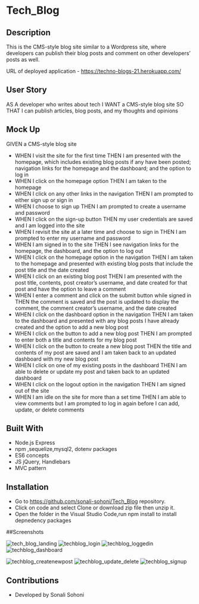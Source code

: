 # Tech_Blog

## Description
This is the CMS-style blog site similar to a Wordpress site, where developers can publish their blog posts and comment on other developers’ posts as well. 

URL of deployed application - https://techno-blogs-21.herokuapp.com/

## User Story
AS A developer who writes about tech
I WANT a CMS-style blog site
SO THAT I can publish articles, blog posts, and my thoughts and opinions

## Mock Up
GIVEN a CMS-style blog site
* WHEN I visit the site for the first time
THEN I am presented with the homepage, which includes existing blog posts if any have been posted; navigation links for the homepage and the dashboard; and the option to log in
* WHEN I click on the homepage option
THEN I am taken to the homepage
* WHEN I click on any other links in the navigation
THEN I am prompted to either sign up or sign in
* WHEN I choose to sign up
THEN I am prompted to create a username and password
* WHEN I click on the sign-up button
THEN my user credentials are saved and I am logged into the site
* WHEN I revisit the site at a later time and choose to sign in
THEN I am prompted to enter my username and password
* WHEN I am signed in to the site
THEN I see navigation links for the homepage, the dashboard, and the option to log out
* WHEN I click on the homepage option in the navigation
THEN I am taken to the homepage and presented with existing blog posts that include the post title and the date created
* WHEN I click on an existing blog post
THEN I am presented with the post title, contents, post creator’s username, and date created for that post and have the option to leave a comment
* WHEN I enter a comment and click on the submit button while signed in
THEN the comment is saved and the post is updated to display the comment, the comment creator’s username, and the date created
* WHEN I click on the dashboard option in the navigation
THEN I am taken to the dashboard and presented with any blog posts I have already created and the option to add a new blog post
* WHEN I click on the button to add a new blog post
THEN I am prompted to enter both a title and contents for my blog post
* WHEN I click on the button to create a new blog post
THEN the title and contents of my post are saved and I am taken back to an updated dashboard with my new blog post
* WHEN I click on one of my existing posts in the dashboard
THEN I am able to delete or update my post and taken back to an updated dashboard
* WHEN I click on the logout option in the navigation
THEN I am signed out of the site
* WHEN I am idle on the site for more than a set time
THEN I am able to view comments but I am prompted to log in again before I can add, update, or delete comments

## Built With
* Node.js Express
* npm ,sequelize,mysql2, dotenv packages
* ES6  concepts
* JS jQuery, Handlebars
* MVC pattern


## Installation
* Go to https://github.com/sonali-sohoni/Tech_Blog repository.
* Click on code and select Clone or download zip file then unzip it.
* Open the folder in the Visual Studio Code,run npm install to install depnedency packages


##Screenshots

![tech_blog_landing](https://user-images.githubusercontent.com/88642738/144771194-4a428aae-8997-46ff-ae09-60868a2b11b0.JPG)
![techblog_login](https://user-images.githubusercontent.com/88642738/144771206-f9f64dc3-65f7-4dc4-8769-35800f21545b.JPG)
![techblog_loggedin](https://user-images.githubusercontent.com/88642738/144771209-81d00d1f-5a48-423c-b0a3-22fcf39450d2.JPG)
![techblog_dashboard](https://user-images.githubusercontent.com/88642738/144771210-31e360e5-b68b-4d4d-bbf3-c4187d7feed6.JPG)

![techblog_createnewpost](https://user-images.githubusercontent.com/88642738/144771218-429a5e8d-0d9f-4d04-a080-826761f84f39.JPG)
![techblog_update_delete](https://user-images.githubusercontent.com/88642738/144771227-d3483ecb-6435-4c3d-b12f-a4e19b241ba6.JPG)
![techblog_signup](https://user-images.githubusercontent.com/88642738/144771229-faf6ac15-926d-4b12-848b-6555b5feca6c.JPG)








   
## Contributions
* Developed by Sonali Sohoni
